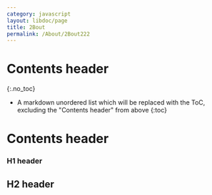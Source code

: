 ```yaml
---
category: javascript
layout: libdoc/page
title: 2Bout
permalink: /About/2Bout222
---
```


# Contents header
{:.no_toc}

* A markdown unordered list which will be replaced with the ToC, excluding the "Contents header" from above
{:toc}

# Contents header

### H1 header

## H2 header